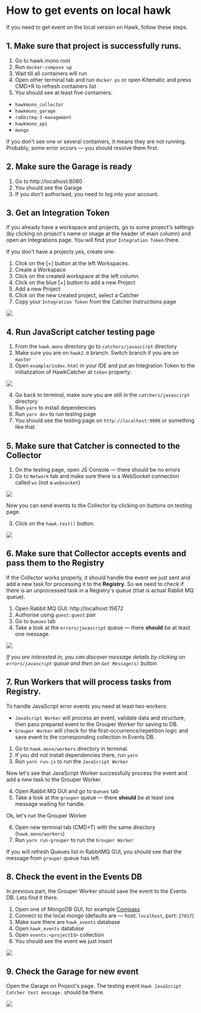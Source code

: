 # How to get events on local hawk

If you need to get event on the local version on Hawk, follow these steps.

## 1. Make sure that project is successfully runs.

1. Go to hawk.mono root 
2. Run `docker-compose up`
3. Wait till all containers will run
4. Open other terminal tab and run `docker ps` or open Kitematic and press CMD+R to refresh containers list
5. You should see at least five containers: 
  - `hawkmono_collector`
  - `hawkmono_garage`
  - `rabbitmq:3-management`
  - `hawkmono_api`
  - `mongo`

If you don't see one or several containers, it means they are not running. 
Probably, some error occurs — you should resolve them first.

## 2. Make sure the Garage is ready

1. Go to http://localhost:8080 
2. You should see the Garage
3. If you don't authorised, you need to log into your account.

## 3. Get an Integration Token

If you already have a workspace and projects, go to some project's settings 
(by clicking on project's name or image at the header of main column)
and open an Integrations page. You will find your `Integration Token` there.

If you don't have a projects yes, create one:

1. Click on the [+] button at the left Workspaces.
2. Create a Workspace
3. Click on the created workspace at the left column.
4. Click on the blue [+] button to add a new Project
5. Add a new Project
6. Click on the new created project, select a Catcher
7. Copy your `Integration Token` from the Catcher Instructions page

![](https://capella.pics/65608213-f333-4977-9da5-b64c5af7afda.jpg)

## 4. Run JavaScript catcher testing page

1. From the `hawk.mono` directory go to `catchers/javascirpt` directory
2. Make sure you are on `hawk2.0` branch. Switch branch if you are on `master`
3. Open `example/index.html` in your IDE and put an Integration Token to the initialization of HawkCatcher at `token` property:

![](https://capella.pics/3c24e9c0-b8a8-40b3-a291-ef00991138ff.jpg)

4. Go back to terminal, make sure you are still in the `catchers/javascirpt` directory
5. Run `yarn` to install dependencies
6. Run `yarn dev` to run testing page
7. You should see the testing page on `http://localhost:9000` or something like that.

## 5. Make sure that Catcher is connected to the Collector

1. On the testing page, open JS Console — there should be no errors
2. Go to `Network` tab and make sure there is a WebSocket connection called `ws` (not a `websocket`)

![](https://capella.pics/5f400b8b-3590-4ff7-b5ef-a0386a30ae89.jpg)

Now you can send events to the Collector by clicking on buttons on testing page. 

3. Click on the `hawk.test()` button.

![](https://capella.pics/c29f7584-d674-499c-830c-59272fdbad7d.jpg)

## 6. Make sure that Collector accepts events and pass them to the Registry

If the Collector works properly, it should handle the event we just sent and add a new task for processing it to the **Registry**.
So we need to check if there is an unprocessed task in a Registry's queue (that is actual Rabbit MQ queue). 

1. Open Rabbit MQ GUI: http://localhost:15672
2. Authorise using `guest:guest` pair
3. Go to `Queues` tab
4. Take a look at the `errors/javascript` queue — there **should** be at least one message.

![](https://capella.pics/5b7a0364-c9be-4e93-b1b9-2e18a5406e9b.jpg)  

_If you are interested in, you can discover message details by clicking on `errors/javascript` queue and then on `Get Message(s)` button._ 

## 7. Run Workers that will process tasks from Registry.

To handle JavaScript error events you need at least two workers:

- `JavaScript Worker` will process an event, validate data and structure, then pass prepared event to the Grouper Worker for saving to DB.
- `Grouper Worker` will check for the first-occurrence/repetition logic and save event to the corresponding collection in Events DB.

1. Go to `hawk.mono/workers` directory in terminal.
2. If you did not install dependencies there, run `yarn`
3. Run `yarn run-js` to run the `JavaScript Worker`

Now let's see that JavaScript Worker successfully process the event and add a new task to the Grouper Worker.

4. Open Rabbit MQ GUI and go to `Queues` tab
5. Take a look at the `grouper` queue — there **should** be at least one message waiting for handle.

Ok, let's run the Grouper Worker

6. Open new terminal tab (CMD+T) with the same directory (`hawk.mono/workers`)
7. Run `yarn run-grouper` to run the `Grouper Worker`

If you will refresh Queues list in RabbitMQ GUI, you should see that the message from `grouper` queue has left.  

## 8. Check the event in the Events DB

In previous part, the Grouper Worker should save the event to the Events DB. Lets find it there.

1. Open one of MongoDB GUI, for example [Compass](https://www.mongodb.com/products/compass) 
2. Connect to the local mongo (defaults are — host: `localhost`, port: `27017`)
3. Make sure there are `hawk_events` database
4. Open `hawk_events` database
5. Open `events:<projectId>` collection
6. You should see the event we just insert 

![](https://capella.pics/2a5feb41-95a7-4943-9572-fbe48e9d0325.jpg)

## 9. Check the Garage for new event

Open the Garage on Project's page. The testing event `Hawk JavaScript Catcher test message.` should be there.

![](https://capella.pics/1b48e631-84fe-407e-997c-a7d0d7d0a36c.jpg)
